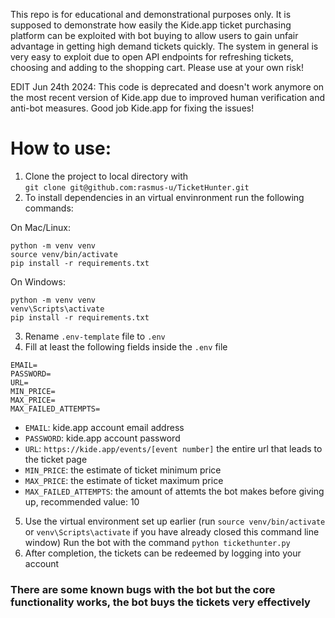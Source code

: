 This repo is for educational and demonstrational purposes only. It is supposed to demonstrate how easily the Kide.app ticket purchasing platform can be exploited with bot buying to allow users to gain unfair advantage in getting high demand tickets quickly. The system in general is very easy to exploit due to open API endpoints for refreshing tickets, choosing and adding to the shopping cart. Please use at your own risk!

EDIT Jun 24th 2024: 
This code is deprecated and doesn't work anymore on the most recent version of Kide.app due to improved human verification and anti-bot measures. Good job Kide.app for fixing the issues!

# How to use:
1. Clone the project to local directory with\
`git clone git@github.com:rasmus-u/TicketHunter.git`
3. To install dependencies in an virtual envinronment run the following commands:

On Mac/Linux:
  ```
  python -m venv venv
  source venv/bin/activate
  pip install -r requirements.txt
  ```
  On Windows:
  ```
  python -m venv venv
  venv\Scripts\activate
  pip install -r requirements.txt
  ```

3. Rename `.env-template` file to `.env`
4. Fill at least the following fields inside the `.env` file

```
EMAIL=
PASSWORD=
URL=
MIN_PRICE=
MAX_PRICE=
MAX_FAILED_ATTEMPTS=
```

  - `EMAIL`: kide.app account email address
  - `PASSWORD`: kide.app account password
  - `URL`: `https://kide.app/events/[event number]` the entire url that leads to the ticket page
  - `MIN_PRICE`: the estimate of ticket minimum price
  - `MAX_PRICE`: the estimate of ticket maximum price
  - `MAX_FAILED_ATTEMPTS`: the amount of attemts the bot makes before giving up, recommended value: 10
5. Use the virtual environment set up earlier (run ```source venv/bin/activate``` or ```venv\Scripts\activate``` if you have already closed this command 
line window)
Run the bot with the command ```python tickethunter.py```
6. After completion, the tickets can be redeemed by logging into your account

### There are some known bugs with the bot but the core functionality works, the bot buys the tickets very effectively

